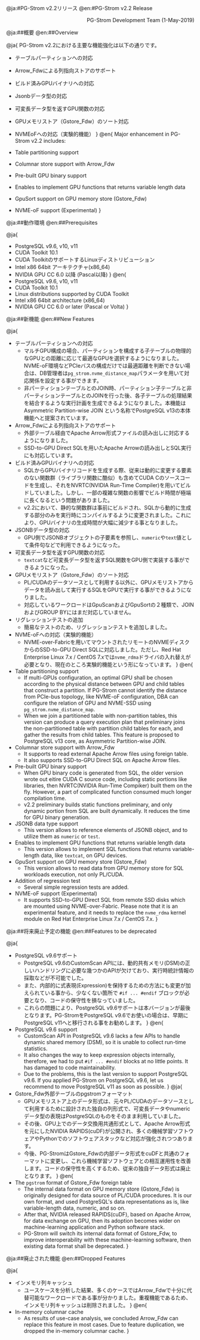 @ja:#PG-Strom v2.2リリース
@en:#PG-Strom v2.2 Release

<div style="text-align: right;">PG-Strom Development Team (1-May-2019)</div>

@ja:##概要
@en:##Overview

@ja{
PG-Strom v2.2における主要な機能強化は以下の通りです。

- テーブルパーティションへの対応
- Arrow_Fdwによる列指向ストアのサポート
- ビルド済みGPUバイナリへの対応
- Jsonbデータ型の対応
- 可変長データ型を返すGPU関数の対応
- GPUメモリストア（Gstore_Fdw）のソート対応
- NVMEoFへの対応（実験的機能）
}
@en{
Major enhancement in PG-Strom v2.2 includes:

- Table partitioning support
- Columnar store support with Arrow_Fdw
- Pre-built GPU binary support
- Enables to implement GPU functions that returns variable length data
- GpuSort support on GPU memory store (Gstore_Fdw)
- NVME-oF support (Experimental)
}

@ja:##動作環境
@en:##Prerequisites

@ja{
- PostgreSQL v9.6, v10, v11
- CUDA Toolkit 10.1
- CUDA ToolkitのサポートするLinuxディストリビューション
- Intel x86 64bit アーキテクチャ(x86_64)
- NVIDIA GPU CC 6.0 以降 (Pascal以降)
}
@en{
- PostgreSQL v9.6, v10, v11
- CUDA Toolkit 10.1
- Linux distributions supported by CUDA Toolkit
- Intel x86 64bit architecture (x86_64)
- NVIDIA GPU CC 6.0 or later (Pascal or Volta)
}

@ja:##新機能
@en:##New Features

@ja{
- テーブルパーティションへの対応
    - マルチGPU構成の場合、パーティションを構成する子テーブルの物理的なGPUとの距離に応じて最適なGPUを選択するようになりました。NVME-oF環境などPCIeバスの構成だけでは最適距離を判断できない場合は、DB管理者は`pg_strom.nvme_distance_map`パラメータを用いて対応関係を設定する事ができます。
    - 非パーティションテーブルとのJOIN時、パーティション子テーブルと非パーティションテーブルとのJOINを行った後、各子テーブルの処理結果を結合するような実行計画を生成できるようになりました。本機能は Asymmetric Partition-wise JOIN という名称でPostgreSQL v13の本体機能へと提案されています。
- Arrow_Fdwによる列指向ストアのサポート
    - 外部テーブル経由でApache Arrow形式ファイルの読み出しに対応するようになりました。
    - SSD-to-GPU Direct SQLを用いたApache Arrowの読み出しとSQL実行にも対応しています。
- ビルド済みGPUバイナリへの対応
    - SQLからGPUバイナリコードを生成する際、従来は動的に変更する要素のない関数群（ライブラリ関数に酷似）も含めてCUDA Cのソースコードを生成し、それをNVRTC(NVIDIA Run-Time Compiler)を用いてビルドしていました。しかし、一部の複雑な関数の影響でビルド時間が極端に長くなるという問題がありました。
    - v2.2において、静的な関数群は事前にビルドされ、SQLから動的に生成する部分のみを実行時にコンパイルするように変更されました。これにより、GPUバイナリの生成時間が大幅に減少する事となりました。
- JSONBデータ型の対応
    - GPU側でJSONBオブジェクトの子要素を参照し、`numeric`や`text`値として条件句などで利用できるようになった。
- 可変長データ型を返すGPU関数の対応
    - `textcat`など可変長データ型を返すSQL関数をGPU側で実装する事ができるようになった。
- GPUメモリストア（Gstore_Fdw）のソート対応
    - PL/CUDAのデータソースとして利用する以外に、GPUメモリストアからデータを読み出して実行するSQLをGPUで実行する事ができるようになりました。
    - 対応しているワークロードはGpuScanおよびGpuSortの２種類で、JOINおよびGROUP BYにはまだ対応していません。
- リグレッションテストの追加
    - 簡易なテストのため、リグレッションテストを追加しました。
- NVME-oFへの対応（実験的機能）
    - NVME-over-Fabricを用いてマウントされたリモートのNVMEディスクからのSSD-to-GPU Direct SQLに対応しました。ただし、Red Hat Enterprise Linux 7.x / CentOS 7.xでは`nvme_rdma`ドライバの入れ替えが必要となり、現在のところ実験的機能という形になっています。
}
@en{
- Table partitioning support
    - If multi-GPUs configuration, an optimal GPU shall be chosen according to the physical distance between GPU and child tables that construct a partition. If PG-Strom cannot identify the distance from PCIe-bus topology, like NVME-oF configuration, DBA can configure the relation of GPU and NVME-SSD using `pg_strom.nvme_distance_map`.
    - When we join a partitioned table with non-partition tables, this version can produce a query execution plan that preliminary joins the non-partitioned table with partition child tables for each, and gather the results from child tables. This feature is proposed to PostgreSQL v13 core, as Asymmetric Partition-wise JOIN.
- Columnar store support with Arrow_Fdw
    - It supports to read external Apache Arrow files using foreign table.
    - It also supports SSD-to-GPU Direct SQL on Apache Arrow files.
- Pre-built GPU binary support
    - When GPU binary code is generated from SQL, the older version wrote out eitire CUDA C source code, including static portions like libraries, then NVRTC(NVIDIA Run-Time Compiker) built them on the fly. However, a part of complicated function consumed much longer compilation time.
    - v2.2 preliminary builds static functions preliminary, and only dynamic portion from SQL are built dynamically. It reduces the time for GPU binary generation.
- JSONB data type support
    - This version allows to reference elements of JSONB object, and to utilize them as `numeric` or `test`.
- Enables to implement GPU functions that returns variable length data
    - This version allows to implement SQL functions that returns variable-length data, like `textcat`, on GPU devices.
- GpuSort support on GPU memory store (Gstore_Fdw)
    - This version allows to read data from GPU memory store for SQL workloads execution, not only PL/CUDA.
- Addition of regression test
    - Several simple regression tests are added.
- NVME-oF support (Experimental)
    - It supports SSD-to-GPU Direct SQL from remote SSD disks which are mounted using NVME-over-Fabric. Please note that it is an experimental feature, and it needs to replace the `nvme_rdma` kernel module on Red Hat Enterprise Linux 7.x / CentOS 7.x.
}

@ja:##将来廃止予定の機能
@en:##Features to be deprecated

@ja{
- PostgreSQL v9.6サポート
    - PostgreSQL v9.6のCustomScan APIには、動的共有メモリ(DSM)の正しいハンドリングに必要な幾つかのAPIが欠けており、実行時統計情報の採取などが不可能でした。
    - また、内部的に式表現(Expression)を保持するための方法にも変更が加えられている事から、少なくない箇所で `#if ... #endif` ブロックが必要となり、コードの保守性を損なっていました。
    - これらの問題により、PostgreSQL v9.6サポートは本バージョンが最後となります。PG-StromをPostgreSQL v9.6でお使いの場合は、早期にPostgreSQL v11へと移行される事をお勧めします。
}
@en{
- PostgreSQL v9.6 support
    - CustomScan API in PostgreSQL v9.6 lacks a few APIs to handle dynamic shared memory (DSM), so it is unable to collect run-time statistics.
    - It also changes the way to keep expression objects internally, therefore, we had to put `#if ... #endif` blocks at no little points. It has damaged to code maintainability.
    - Due to the problems, this is the last version to support PostgreSQL v9.6. If you applied PG-Strom on PostgreSQL v9.6, let us recommend to move PostgreSQL v11 as soon as possible.
}
@ja{
- Gstore_Fdw外部テーブルのpgstromフォーマット
    - GPUメモリストア上のデータ形式は、元々PL/CUDAのデータソースとして利用するために設計された独自の列形式で、可変長データやnumericデータ型の表現はPostgreSQLのものをそのまま利用していました。
    - その後、GPU上でのデータ交換用共通形式として、Apache Arrow形式を元にしたNVIDIA RAPIDS(cuDF)が公開され、多くの機械学習ソフトウェアやPythonでのソフトウェアスタックなど対応が強化されつつあります。
    - 今後、PG-StromはGstore_Fdwの内部データ形式をcuDFと共通のフォーマットに変更し、これら機械学習ソフトウェアとの相互運用性を改善します。コードの保守性を高くするため、従来の独自データ形式は廃止となります。
}
@en{
- The `pgstrom` format of Gstore_Fdw foreign table
    - The internal data format on GPU memory store (Gstore_Fdw) is originally designed for data source of PL/CUDA procedures. It is our own format, and used PostgreSQL's data representations as is, like variable-length data, numeric, and so on.
    - After that, NVIDIA released RAPIDS(cuDF), based on Apache Arrow, for data exchange on GPU, then its adoption becomes wider on machine-learning application and Python software stack.
    - PG-Strom will switch its internal data format of Gstore_Fdw, to improve interoperability with these machine-learning software, then existing data format shall be deprecated.
}


@ja:##廃止された機能
@en:##Dropped Features

@ja{
- インメモリ列キャッシュ
    - ユースケースを分析した結果、多くのケースではArrow_Fdwで十分に代替可能なワークロードである事が分かりました。重複機能であるため、インメモリ列キャッシュは削除されました。
}
@en{
- In-memory columnar cache
    - As results of use-case analysis, we concluded Arrow_Fdw can replace this feature in most cases. Due to feature duplication, we dropped the in-memory columnar cache.
}
